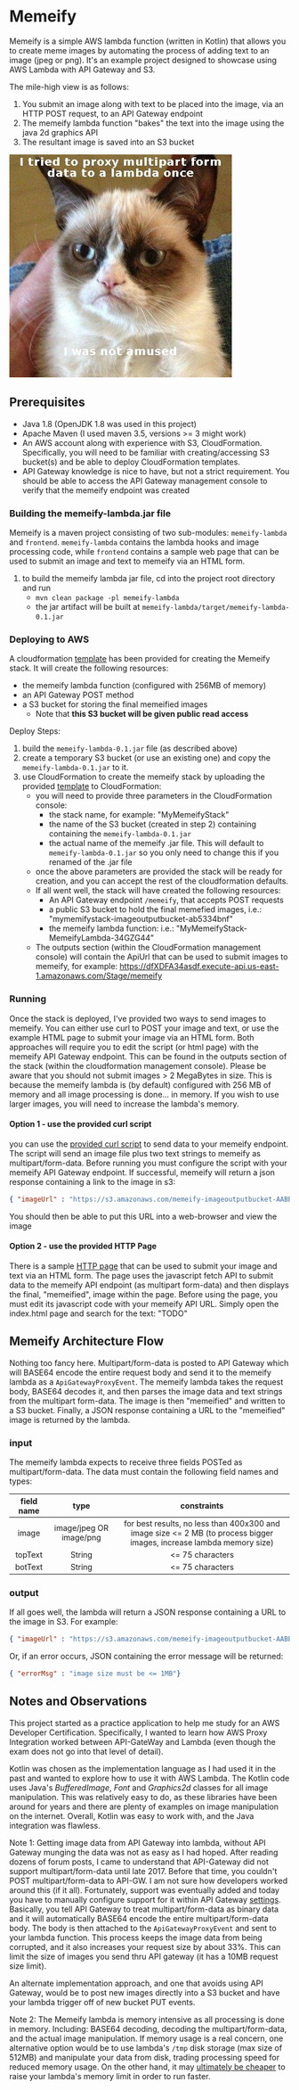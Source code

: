 Memeify
================================================================================================================
Memeify is a simple AWS lambda function (written in Kotlin) that allows you to create meme images by automating the 
process of adding text to an image (jpeg or png). It's an example project designed to showcase using AWS Lambda with
API Gateway and S3.

The mile-high view is as follows:
1. You submit an image along with text to be placed into the image, via an HTTP POST request, to an API Gateway endpoint
2. The memeify lambda function "bakes" the text into the image using the java 2d graphics API 
3. The resultant image is saved into an S3 bucket


![grumpy-cat](https://github.com/strohs/memeify/blob/master/memeified-grumpy-cat.jpg)


## Prerequisites
- Java 1.8 (OpenJDK 1.8 was used in this project)
- Apache Maven (I used maven 3.5, versions >= 3 might work)
- An AWS account along with experience with S3, CloudFormation. 
  Specifically, you will need to be familiar with creating/accessing S3 bucket(s) and be able to deploy CloudFormation 
  templates.
- API Gateway knowledge is nice to have, but not a strict requirement. You should be able to access the API Gateway
  management console to verify that the memeify endpoint was created



### Building the memeify-lambda.jar file
Memeify is a maven project consisting of two sub-modules: `memeify-lambda` and `frontend`. `memeify-lambda` contains 
the lambda hooks and image processing code, while `frontend` contains a sample web page that can be used to submit an 
image and text to memeify via an HTML form.

1. to build the memeify lambda jar file, cd into the project root directory and run
    - `mvn clean package -pl memeify-lambda`
    - the jar artifact will be built at `memeify-lambda/target/memeify-lambda-0.1.jar`



### Deploying to AWS
A cloudformation [template](aws/template.yaml) has been provided for creating the Memeify stack. It will create the
following resources:
* the memeify lambda function (configured with 256MB of memory)
* an API Gateway POST method
* a S3 bucket for storing the final memeified images
    * Note that **this S3 bucket will be given public read access**

Deploy Steps:
1. build the `memeify-lambda-0.1.jar` file (as described above)
2. create a temporary S3 bucket (or use an existing one) and copy the `memeify-lambda-0.1.jar` to it. 
3. use CloudFormation to create the memeify stack by uploading the provided [template](aws/template.yaml) to CloudFormation:
    - you will need to provide three parameters in the CloudFormation console:
        - the stack name, for example: "MyMemeifyStack"
        - the name of the S3 bucket (created in step 2) containing containing the `memeify-lambda-0.1.jar`
        - the actual name of the memeify .jar file. This will default to `memeify-lambda-0.1.jar` so you only need
          to change this if you renamed of the .jar file
    - once the above parameters are provided the stack will be ready for creation, and you can accept the rest of the
    cloudformation defaults.
    - If all went well, the stack will have created the following resources:
        - An API Gateway endpoint `/memeify`, that accepts POST requests
        - a public S3 bucket to hold the final memefied images, i.e.: "mymemifystack-imageoutputbucket-ab5334bnf" 
        - the memeify lambda function: i.e.: "MyMemeifyStack-MemeifyLambda-34GZG44"
    - The outputs section (within the CloudFormation management console) will contain the ApiUrl that can be used
      to submit images to memeify, for example: https://dfXDFA34asdf.execute-api.us-east-1.amazonaws.com/Stage/memeify
      

### Running
Once the stack is deployed, I've provided two ways to send images to memeify. You can either use curl to POST your
image and text, or use the example HTML page to submit your image via an HTML form.  Both approaches will require you
to edit the script (or html page) with the memeify API Gateway endpoint. This can be found in the outputs section of
the stack (within the cloudformation management console).
Please be aware that you should not submit images > 2 MegaBytes in size. This is because the memeify lambda is 
(by default) configured with 256 MB of memory and all image processing is done... in memory. If you wish to use larger 
images, you will need to increase the lambda's memory.


#### Option 1 - use the provided curl script
you can use the [provided curl script](aws/post-image.sh) to send data to your memeify endpoint. The script
will send an image file plus two text strings to memeify as multipart/form-data. Before running you must configure the 
script with your memeify API Gateway endpoint.
If successful, memeify will return a json response containing a link to the image in s3:

```json
{ "imageUrl" : "https://s3.amazonaws.com/memeify-imageoutputbucket-AABBCC/VHERDZTFLS-grumpy-cat.jpg"}
``` 

You should then be able to put this URL into a web-browser and view the image


#### Option 2 - use the provided HTTP Page
There is a sample [HTTP page](frontend/index.html) that can be used to submit your image and text via an HTML form. 
The page uses the javascript fetch API to submit data to the memeify API endpoint (as multipart form-data) and then
displays the final, "memeified", image within the page. Before using the page, you must edit its javascript code with
 your memeify API URL. Simply open the index.html page and search for the text: "TODO"


## Memeify Architecture Flow
Nothing too fancy here. Multipart/form-data is posted to API Gateway which will BASE64 encode the entire request 
body and send it to the memeify lambda as a `ApiGatewayProxyEvent`.  The memeify lambda takes the request body, 
BASE64 decodes it, and then parses the image data and text strings from the multipart form-data. The image is 
then "memeified" and written to a S3 bucket. Finally, a JSON response containing a URL to the "memeified" image 
is returned by the lambda.  
 
### input
The memeify lambda expects to receive three fields POSTed as multipart/form-data. The data must contain the following
field names and types:

| field name |           type          |    constraints   |
|:----------:|:-----------------------:|:----------------:|
| image      | image/jpeg OR image/png | for best results, no less than 400x300 and image size <= 2 MB (to process bigger images, increase lambda memory size) |
| topText    | String                  | <= 75 characters |
| botText    | String                  | <= 75 characters |


### output
If all goes well, the lambda will return a JSON response containing a URL to the image in
 S3. For example: 
```json
{ "imageUrl" : "https://s3.amazonaws.com/memeify-imageoutputbucket-AABBCC/VHERDZTFLS-grumpy-cat.jpg"}
```
Or, if an error occurs, JSON containing the error message will be returned:
```json
{ "errorMsg" : "image size must be <= 1MB"}
```



## Notes and Observations
This project started as a practice application to help me study for an AWS Developer Certification. Specifically,
I wanted to learn how AWS Proxy Integration worked between API-GateWay and Lambda (even though the exam does not go into 
that level of detail).

Kotlin was chosen as the implementation language as I had used it in the past and wanted to explore 
 how to use it with AWS Lambda. The Kotlin code uses Java's *BufferedImage*, *Font* and *Graphics2d* classes for all 
 image manipulation. This was relatively easy to do, as these libraries have been around for years and there are 
 plenty of examples on image manipulation on the internet. Overall, Kotlin was easy to work with, and the Java 
 integration was flawless.

Note 1: Getting image data from API Gateway into lambda, without API Gateway munging the data was not as easy as I
had hoped. After reading dozens of forum posts, I came to understand that API-Gateway did not support 
multipart/form-data until late 2017. Before that time, you couldn't POST multipart/form-data to API-GW. I am not
sure how developers worked around this (if it all).  Fortunately, support was eventually added and today you have to 
manually configure support for it within API Gateway 
[settings](https://docs.aws.amazon.com/apigateway/latest/developerguide/api-gateway-payload-encodings.html). Basically,
you tell API Gateway to treat multipart/form-data as binary data and it will automatically BASE64 encode the entire
multipart/form-data body. The body is then attached to the `ApiGatewayProxyEvent` and sent to your lambda function. 
This process keeps the image data from being corrupted, and it also increases your request size by about 33%. This can
limit the size of images you send thru API gateway (it has a 10MB request size limit). 

An alternate implementation approach, and one that avoids using API Gateway, would be to post new images directly 
into a S3 bucket and have your lambda trigger off of new bucket PUT events.

Note 2: The Memeify lambda is memory intensive as all processing is done in memory. Including: BASE64 decoding, 
decoding the multipart/form-data, and the actual image manipulation.
 If memory usage is a real concern, one alternative option would be to use lambda's `/tmp` disk storage 
(max size of 512MB) and manipulate your data from disk, trading processing speed for reduced memory usage. 
On the other hand, it may 
[ultimately be cheaper](https://medium.com/@jconning/aws-lambda-faster-is-cheaper-6bf32f58d741) to raise your lambda's
 memory limit in order to run faster.

